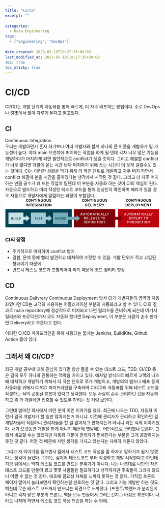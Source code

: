 ```yaml
---
title: "CI/CD"
excerpt: ""

categories:
  - Data Engineering
tags:
  - ["Engineering", "DevOps"]

date_created: 2023-05-18T19:27:35+09:00
last_modified_at: 2023-05-18T19:27:35+09:00
toc: true
toc_sticky: true
---
```


# CI/CD
CI/CD는 개발 단계의 자동화를 통해 빠르게, 더 자주 배포하는 방법이다. 주로 DevOps나 SRE에서 많이 다루게 된다고 알고있다.

## CI
Continuous Integration.  
우리는 개발하면서 혼자 하기보다 여러 개발자와 함께 하나의 큰 어플을 개발하게 될 가능성이 높다. 이때 main 브랜치에 머지하는 작업을 하게 될 텐데 각자 너무 많은 기능을 개발하다가 머지하게 되면 필연적으로 conflict가 생길 것이다. 그리고 해결할 conflict가 너무 많다면 개발에 쏟는 시간 보다 머지하기 위해 쓰는 시간이 더 오래 걸릴수도 있는 것이다. 
CI는 이러한 상황을 막기 위해 더 작은 단위로 개발하고 자주 머지 하면서 conflict 해결에 쏟을 시간을 줄이곘다는 생각에서 시작된 것 같다. 그리고 더 자주 머지하는 만큼 공수가 꽤 드는 작업이 될텐데 이 부분을 자동화 하는 것이 CI의 핵심이 된다.
자동으로 빌드하고 미리 작성한 테스트 코드를 통해 정상인지 확인하며 에러가 있을 경우 자동으로 개발자에게 알림하는 과정이 포함된다. 
![](/assets/img/2023-05-18/ci-cd-flow-desktop.png)

### CI의 장점
- 주기적으로 머지하여 conflict 방지
- 결함, 문제 등에 빨리 발견하고 대처하여 수정할 수 있음. 개발 단위가 작고 고립된 형태이기 때문에
- 반드시 테스트 코드가 포함되어야 하기 때문에 코드 퀄리티 향상

## CD
Continuous Delivrery
Continuous Deployment
앞서 CI가 개발자들의 영역의 자동화였다면 CD는 고객의 사용하는 어플리케이션 부분의 자동화라고 할 수 있다. CI의 결과로 main repository에 정상적으로 머지되고 나면 릴리즈를 준비하게 되는데 여기서 릴리즈와 프로덕션까지 모두 자동화 했다면 Deployment, 이 부분은 사람이 손수 한다면 Delivery라고 부른다고 한다. 

이러한 CI/CD 파이프라인을 위해 사용되는 툴에는 Jenkins, BuildKite, Github Action 등이 있다.

## 그래서 왜 CI/CD?
최근 개발 공부에 대해 관심이 있다면 항상 들을 수 있는 테스트 코드, TDD, CI/CD 등은 결국 모두 하나의 관통하는 맥락을 가지고 있다. 애자일 방식으로 빠르게 고객의 니즈에 대처하고 개발하기 위해서 더 작은 단위로 쪼개 개발하고, 개발외의 빌드나 배포 등의 자동화를 위해서 CI/CD 파이프라인을 구축하며 CI/CD의 자동화를 위해 테스트 코드를 작성하는 식의 공통된 흐름이 있다고 생각한다.
모두 사람이 손수 관리하던 것을 자동화하고 좀 더 개발에만 집중할 수 있도록 하려는 것 처럼 보인다.

그런데 얼마전 회사에서 어떤 분이 이런 이야기를 했다. 최근에 나오는 TDD, 자동화 이런거 결국 개발자가 할 일만 많아지는거 아니냐. 이전에 관리자가 관리하고 확인하던 걸 개발자들이 직접하니 관리자들을 할 일 없어지고 편해지는거 아니냐 라는 식의 이야기였다.
내가 오랫동안 개발을 한게 아니기 떄문에 옛날에는 어떤식으로 관리했나 모른다. 그래서 비교할 수는 없겠지만 자동화 때문에 관리자가 편해진다는 부분은 크게 공감하지는 못한 것 같다. 어떤 것 때문에 저런 생각을 가지고 있는지는 자세히 캐묻지 않았다.

그리고 저 이야기를 들으면서 팀에서 테스트 코드 작성을 좀 하자고 말하기가 쉽지 않겠다는 생각이 들었다. TDD는 심지어 테스트코드 부터 작성하고 개발 시작한다고 하던데 지금 팀에서는 딱히 테스트 코드를 만드는 분위기가 아니다. 나는 나름대로 나만의 작은 테스트 코드를 만들어 봤고 몇몇 사람들은 필요하다고 생각하지만 주축들이 그러지 않으니 어쩔 수 없는 것 같다. 애초에 필요성 자체를 느끼지 못하는 것 같다. 기직접 프론트 페이지 열어서 눌러보면서 확인하는걸 선호하는 것 같다. 그리고 기능 개발만 하는 것도 벅찬데 무슨 테스트 코드까지 만드냐는 의견으로 느껴졌다. (프론트/백엔드가 분리된게 아니고 각자 맡은 부분의 프론트, 백을 모두 만들어서 그러는건지..) 아쉬운 부분이다. 나라도 나작테 하면서 테스트 코드 작성 연습을 하는 수 밖에. 